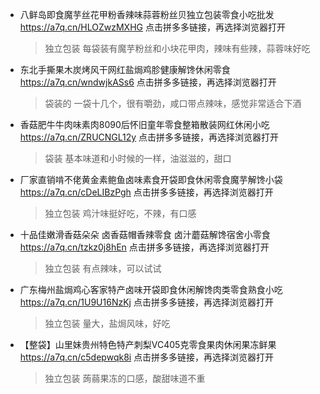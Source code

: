 
- 八鲜岛即食魔芋丝花甲粉香辣味蒜蓉粉丝贝独立包装零食小吃批发 https://a7q.cn/HLOZwzMXHG 点击拼多多链接，再选择浏览器打开
  > 独立包装
  > 每袋装有魔芋粉丝和小块花甲肉，辣味有些辣，蒜蓉味好吃

- 东北手撕果木炭烤风干网红盐焗鸡胗健康解馋休闲零食 https://a7q.cn/wndwjkASs6 点击拼多多链接，再选择浏览器打开
  > 袋装的
  > 一袋十几个，很有嚼劲，咸口带点辣味，感觉非常适合下酒

- 香菇肥牛牛肉味素肉8090后怀旧童年零食整箱散装网红休闲小吃 https://a7q.cn/ZRUCNGL12y 点击拼多多链接，再选择浏览器打开
  > 袋装
  > 基本味道和小时候的一样，油滋滋的，甜口

- 厂家直销啃不佬黄金素鲍鱼卤味素食开袋即食休闲零食魔芋解馋小袋 https://a7q.cn/cDeLIBzPgh 点击拼多多链接，再选择浏览器打开
  > 独立包装
  > 鸡汁味挺好吃，不辣，有口感

- 十品佳嫩滑香菇朵朵 卤香菇帽香辣零食 卤汁蘑菇解馋宿舍小零食 https://a7q.cn/tzkz0j8hEn 点击拼多多链接，再选择浏览器打开
  > 独立包装
  > 有点辣味，可以试试

- 广东梅州盐焗鸡心客家特产卤味开袋即食休闲解馋肉类零食熟食小吃 https://a7q.cn/1U9U16NzKj 点击拼多多链接，再选择浏览器打开
  > 独立包装
  > 量大，盐焗风味，好吃

- 【整袋】山里妹贵州特色特产刺梨VC405克零食果肉休闲果冻鲜果 https://a7q.cn/c5depwqk8i 点击拼多多链接，再选择浏览器打开
  > 独立包装
  > 蒟蒻果冻的口感，酸甜味道不重